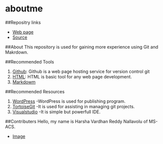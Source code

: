 # aboutme

##Repositry links
- [Web page](https://github.com/harsha4824 "My web page")
- [Source](https://github.com/harsha4824/aboutme/ "My source page")

##About
This repository is used for gaining more experience using Git and Makrdown.

##Recommended Tools

1. [Github](https://github.com/ "https://github.com/"): Github is a web page hosting service for version control git
1. [HTML](https://www.w3schools.com/html/ "https://www.w3schools.com/html/"): HTML is basic tool for any web page development.
1. [Markdowm](https://en.wikipedia.org/wiki/Markdown "https://en.wikipedia.org/wiki/Markdown")

##Recommended Resources
1. [WordPress](https://wordpress.com/ "https://wordpress.com/") -WordPress is used for publishing program.
1. [TortoiseGit](https://tortoisegit.org/ "https://tortoisegit.org/") -It is used for assisting in managing git projects.
1. [Visualstudio](https://code.visualstudio.com/ "https://code.visualstudio.com/") -It is simple but powerfull IDE.

##Contributers
Hello, my name is Harsha Vardhan Reddy Nallavolu of MS-ACS.
- [Image](https://virginiajbradley.files.wordpress.com/2015/12/green-mountains-wallpaper-16209.jpg "Green Mountains")
